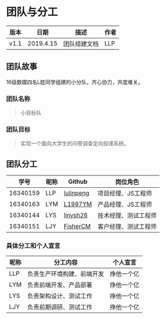 # 团队与分工
| 版本 | 日期 | 描述 | 作者 |
| - | - | - | - |
| v1.1 | 2019.4.15 | 团队组建文档 | LLP |

## 团队故事
16级数媒四名L姓同学组建的小分队，齐心协力，共度难关。

### 团队名称

> 小目标队

### 团队目标

> 实现一个面向大学生的问卷调查定向投递系统。

## 团队分工

| 学号 | 昵称 | Github | 岗位角色 |
| - | - | - | - |
| 16340159 | LLP | [lulinpeng](https://github.com/lulinpeng) | 项目经理、JS工程师 |
| 16340163 | LYM | [L1997YM](https://github.com/L1997YM/ "With a Title") | 产品经理、JS工程师 |
| 16340144 | LYS | [linysh26](https://github.com/linysh26)| 技术经理、测试工程师 |
| 16340151 | LJY | [FisherCM](https://github.com/FisherCM)| 客户经理、测试工程师 |

### 具体分工和个人宣言

| 昵称 | 分工内容 | 个人宣言 |
| - | - | - |
| LLP | 负责生产环境构建、前端开发 | 挣他一个亿 |
| LYM | 负责前端开发、产品部署 | 挣他一个亿 |
| LYS | 负责架构设计、测试工作 | 挣他一个亿 |
| LJY | 负责前期调研、测试工作 | 挣他一个亿 |
